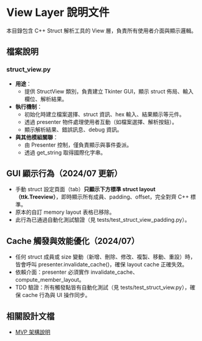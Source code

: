 # View Layer 說明文件

本目錄包含 C++ Struct 解析工具的 View 層，負責所有使用者介面與顯示邏輯。

## 檔案說明

### struct_view.py
- **用途**：
  - 提供 StructView 類別，負責建立 Tkinter GUI，顯示 struct 佈局、輸入欄位、解析結果。
- **執行機制**：
  - 初始化時建立檔案選擇、struct 資訊、hex 輸入、結果顯示等元件。
  - 透過 presenter 物件處理使用者互動（如檔案選擇、解析按鈕）。
  - 顯示解析結果、錯誤訊息、debug 資訊。
- **與其他模組關聯**：
  - 由 Presenter 控制，僅負責顯示與事件委派。
  - 透過 get_string 取得國際化字串。

## GUI 顯示行為（2024/07 更新）

- 手動 struct 設定頁面（tab）**只顯示下方標準 struct layout（ttk.Treeview）**，即時顯示所有成員、padding、offset，完全對齊 C++ 標準。
- 原本的自訂 memory layout 表格已移除。
- 此行為已通過自動化測試驗證（見 tests/test_struct_view_padding.py）。

## Cache 觸發與效能優化（2024/07）
- 任何 struct 成員或 size 變動（新增、刪除、修改、複製、移動、重設）時，皆會呼叫 presenter.invalidate_cache()，確保 layout cache 正確失效。
- 依賴介面：presenter 必須實作 invalidate_cache、compute_member_layout。
- TDD 驗證：所有觸發點皆有自動化測試（見 tests/test_struct_view.py），確保 cache 行為與 UI 操作同步。

## 相關設計文檔
- [MVP 架構說明](../../docs/architecture/MVP_ARCHITECTURE_COMPLETE.md) 
